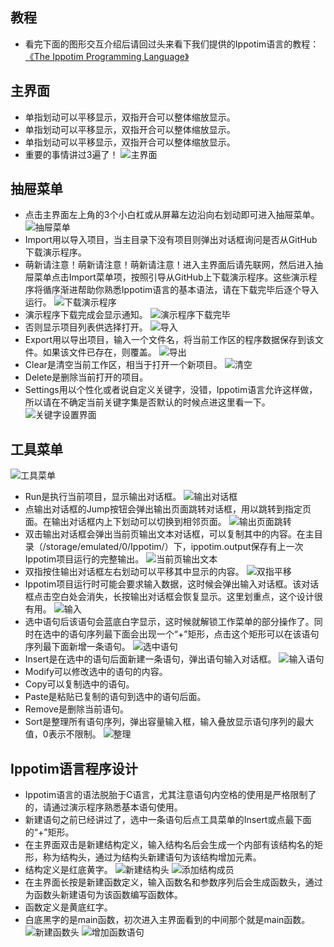 ## 教程
* 看完下面的图形交互介绍后请回过头来看下我们提供的Ippotim语言的教程：
[《The Ippotim Programming Language》](The&#32;Ippotim&#32;Programming&#32;Language.md)
## 主界面
* 单指划动可以平移显示，双指开合可以整体缩放显示。
* 单指划动可以平移显示，双指开合可以整体缩放显示。
* 单指划动可以平移显示，双指开合可以整体缩放显示。
* 重要的事情讲过3遍了！
![主界面](manual/主界面.jpg)
## 抽屉菜单
* 点击主界面左上角的3个小白杠或从屏幕左边沿向右划动即可进入抽屉菜单。
![抽屉菜单](manual/抽屉菜单.jpg)
* Import用以导入项目，当主目录下没有项目则弹出对话框询问是否从GitHub下载演示程序。
* 萌新请注意！萌新请注意！萌新请注意！进入主界面后请先联网，然后进入抽屉菜单点击Import菜单项，按照引导从GitHub上下载演示程序。这些演示程序将循序渐进帮助你熟悉Ippotim语言的基本语法，请在下载完毕后逐个导入运行。
![下载演示程序](manual/下载演示程序.jpg)
* 演示程序下载完成会显示通知。
![演示程序下载完毕](manual/演示程序下载完毕.jpg)
* 否则显示项目列表供选择打开。
![导入](manual/导入.jpg)
* Export用以导出项目，输入一个文件名，将当前工作区的程序数据保存到该文件。如果该文件已存在，则覆盖。
![导出](manual/导出.jpg)
* Clear是清空当前工作区，相当于打开一个新项目。
![清空](manual/清空.jpg)
* Delete是删除当前打开的项目。
* Settings用以个性化或者说自定义关键字，没错，Ippotim语言允许这样做，所以请在不确定当前关键字集是否默认的时候点进这里看一下。
![关键字设置界面](manual/关键字设置界面.jpg)
## 工具菜单
![工具菜单](manual/工具菜单.jpg)
* Run是执行当前项目，显示输出对话框。
![输出对话框](manual/输出对话框.jpg)
* 点输出对话框的Jump按钮会弹出输出页面跳转对话框，用以跳转到指定页面。在输出对话框内上下划动可以切换到相邻页面。
![输出页面跳转](manual/输出页面跳转.jpg)
* 双击输出对话框会弹出当前页输出文本对话框，可以复制其中的内容。在主目录（/storage/emulated/0/Ippotim/）下，ippotim.output保存有上一次Ippotim项目运行的完整输出。
![当前页输出文本](manual/当前页输出文本.jpg)
* 双指按住输出对话框左右划动可以平移其中显示的内容。
![双指平移](manual/双指平移.jpg)
* Ippotim项目运行时可能会要求输入数据，这时候会弹出输入对话框。该对话框点击空白处会消失，长按输出对话框会恢复显示。这里划重点，这个设计很有用。
![输入](manual/输入.jpg)
* 选中语句后该语句会蓝底白字显示，这时候就解锁工作菜单的部分操作了。同时在选中的语句序列最下面会出现一个“+”矩形，点击这个矩形可以在该语句序列最下面新增一条语句。
![选中语句](manual/选中语句.jpg)
* Insert是在选中的语句后面新建一条语句，弹出语句输入对话框。
![输入语句](manual/输入语句.jpg)
* Modify可以修改选中的语句的内容。
* Copy可以复制选中的语句。
* Paste是粘贴已复制的语句到选中的语句后面。
* Remove是删除当前语句。
* Sort是整理所有语句序列，弹出容量输入框，输入叠放显示语句序列的最大值，0表示不限制。
![整理](manual/整理.jpg)
## Ippotim语言程序设计
* Ippotim语言的语法脱胎于C语言，尤其注意语句内空格的使用是严格限制了的，请通过演示程序熟悉基本语句使用。
* 新建语句之前已经讲过了，选中一条语句后点工具菜单的Insert或点最下面的“+”矩形。
* 在主界面双击是新建结构定义，输入结构名后会生成一个内部有该结构名的矩形，称为结构头，通过为结构头新建语句为该结构增加元素。
* 结构定义是红底黄字。
![新建结构头](manual/新建结构头.jpg)
![添加结构成员](manual/添加结构成员.jpg)
* 在主界面长按是新建函数定义，输入函数名和参数序列后会生成函数头，通过为函数头新建语句为该函数编写函数体。
* 函数定义是黄底红字。
* 白底黑字的是main函数，初次进入主界面看到的中间那个就是main函数。
![新建函数头](manual/新建函数头.jpg)
![增加函数语句](manual/增加函数语句.jpg)
